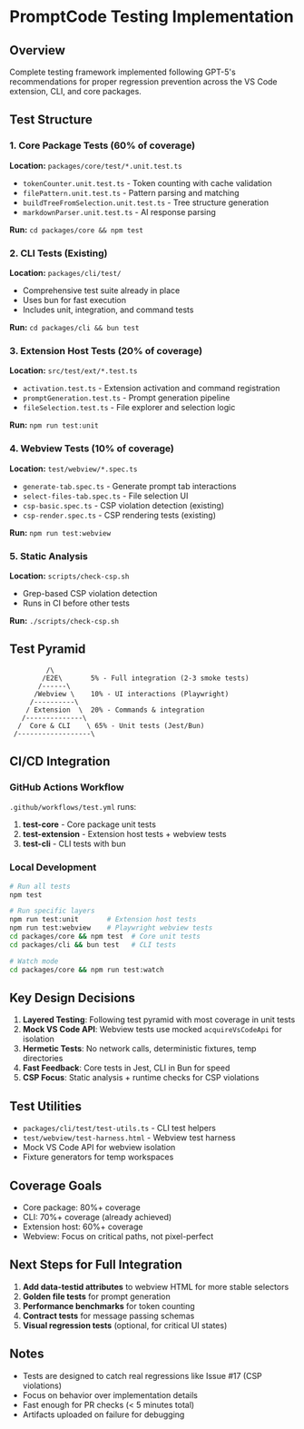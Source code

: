 # PromptCode Testing Implementation

## Overview
Complete testing framework implemented following GPT-5's recommendations for proper regression prevention across the VS Code extension, CLI, and core packages.

## Test Structure

### 1. Core Package Tests (60% of coverage)
**Location:** `packages/core/test/*.unit.test.ts`
- `tokenCounter.unit.test.ts` - Token counting with cache validation
- `filePattern.unit.test.ts` - Pattern parsing and matching
- `buildTreeFromSelection.unit.test.ts` - Tree structure generation
- `markdownParser.unit.test.ts` - AI response parsing

**Run:** `cd packages/core && npm test`

### 2. CLI Tests (Existing)
**Location:** `packages/cli/test/`
- Comprehensive test suite already in place
- Uses bun for fast execution
- Includes unit, integration, and command tests

**Run:** `cd packages/cli && bun test`

### 3. Extension Host Tests (20% of coverage)
**Location:** `src/test/ext/*.test.ts`
- `activation.test.ts` - Extension activation and command registration
- `promptGeneration.test.ts` - Prompt generation pipeline
- `fileSelection.test.ts` - File explorer and selection logic

**Run:** `npm run test:unit`

### 4. Webview Tests (10% of coverage)
**Location:** `test/webview/*.spec.ts`
- `generate-tab.spec.ts` - Generate prompt tab interactions
- `select-files-tab.spec.ts` - File selection UI
- `csp-basic.spec.ts` - CSP violation detection (existing)
- `csp-render.spec.ts` - CSP rendering tests (existing)

**Run:** `npm run test:webview`

### 5. Static Analysis
**Location:** `scripts/check-csp.sh`
- Grep-based CSP violation detection
- Runs in CI before other tests

**Run:** `./scripts/check-csp.sh`

## Test Pyramid

```
         /\
        /E2E\       5% - Full integration (2-3 smoke tests)
       /------\
      /Webview \    10% - UI interactions (Playwright)
     /----------\
    / Extension  \  20% - Commands & integration
   /--------------\
  /  Core & CLI    \ 65% - Unit tests (Jest/Bun)
 /------------------\
```

## CI/CD Integration

### GitHub Actions Workflow
`.github/workflows/test.yml` runs:
1. **test-core** - Core package unit tests
2. **test-extension** - Extension host tests + webview tests
3. **test-cli** - CLI tests with bun

### Local Development

```bash
# Run all tests
npm test

# Run specific layers
npm run test:unit       # Extension host tests
npm run test:webview    # Playwright webview tests
cd packages/core && npm test  # Core unit tests
cd packages/cli && bun test   # CLI tests

# Watch mode
cd packages/core && npm run test:watch
```

## Key Design Decisions

1. **Layered Testing**: Following test pyramid with most coverage in unit tests
2. **Mock VS Code API**: Webview tests use mocked `acquireVsCodeApi` for isolation
3. **Hermetic Tests**: No network calls, deterministic fixtures, temp directories
4. **Fast Feedback**: Core tests in Jest, CLI in Bun for speed
5. **CSP Focus**: Static analysis + runtime checks for CSP violations

## Test Utilities

- `packages/cli/test/test-utils.ts` - CLI test helpers
- `test/webview/test-harness.html` - Webview test harness
- Mock VS Code API for webview isolation
- Fixture generators for temp workspaces

## Coverage Goals

- Core package: 80%+ coverage
- CLI: 70%+ coverage (already achieved)
- Extension host: 60%+ coverage
- Webview: Focus on critical paths, not pixel-perfect

## Next Steps for Full Integration

1. **Add data-testid attributes** to webview HTML for more stable selectors
2. **Golden file tests** for prompt generation
3. **Performance benchmarks** for token counting
4. **Contract tests** for message passing schemas
5. **Visual regression tests** (optional, for critical UI states)

## Notes

- Tests are designed to catch real regressions like Issue #17 (CSP violations)
- Focus on behavior over implementation details
- Fast enough for PR checks (< 5 minutes total)
- Artifacts uploaded on failure for debugging